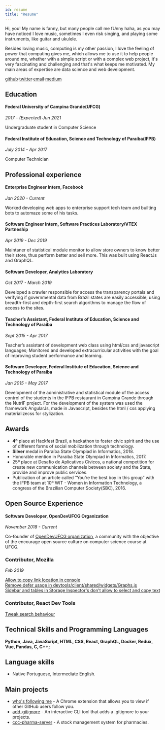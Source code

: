 ```yaml
---
id: resume
title: "Resume"
---
```


Hi, you! My name is fanny, but many people call me fUnny haha, as you may have noticed I love music, sometimes I even risk singing, and playing some instruments, like guitar and ukulele.

Besides loving music, computing is my other passion, I love the feeling of power that computing gives me, which allows me to use it to help people around me, whether with a simple script or with a complex web project, it's very fascinating and challenging and that's what keeps me motivated. My main areas of expertise are data science and web development.

[github](https://github.com/fannyvieira)&middot;[twitter](https://twitter.com/fannyvieiira)&middot;[email](mailto:fanny.vieira@ccc.ufcg.edu.br)&middot;[medium](https://dev.to/fannyvieira)


## Education

#### Federal University of Campina Grande(UFCG)
*2017 - (Expected) Jun 2021*

Undergraduate student in Computer Science


#### Federal Institute of Education, Science and Technology of Paraíba(IFPB)
*July 2014 - Apr 2017*

Computer Technician


## Professional experience

#### Enterprise Engineer Intern, Facebook
*Jan 2020 - Current*

Worked developing web apps to enterprise support tech team and builting bots to automaze some of his tasks.


#### Software Engineer Intern, Software Practices Laboratory/VTEX Partneship
*Apr 2019 - Dec 2019*

Maintaner of statistical module monitor to allow store owners to know better their store, thus perform better and sell more. This was built using ReactJs and GraphQL.

#### Software Developer, Analytics Laboratory  
*Oct 2017 - March 2019*

Developed a crawler responsible for access the transparency portals and verifying if governmental data from Brazil states are easily accessible, using breadth-first and depth-first search algorithms to manage the flow of access to the sites.


#### Teacher’s Assistant, Federal Institute of Education, Science and Technology of Paraíba  
*Sept 2015 - Apr 2017*

Teacher’s assistant of development web class using html/css and javascript languages; 
Monitored and developed extracurricular activities with the goal of improving student performance and learning.


#### Software Developer, Federal Institute of Education, Science and Technology of Paraíba                 
*Jan 2015 - May 2017*

Development of the administrative and statistical module of the access control of the students in the IFPB restaurant in Campina Grande through the NutrIF project. For the development of the system was used the framework AngularJs, made in Javascript, besides the html / css applying materializecss for stylization.


## Awards
- **4º** place at Hackfest Brazil, a hackathon to foster civic spirit and the use of different forms of social mobilization through technology.
- **Silver** medal in Paraíba State Olympiad in Informatics, 2018.
- Honorable mention in Paraiba State Olympiad in Informatics, 2017.
- 25º place at Desafio de Aplicativos Cívicos, a national competition for create new communication channels between society and the State, provide and improve public services.
- Publication of an article called “You’re the best boy in this group” with the IFPB team at 10º WIT - Women in Information Technology, a congress of the Brazilian Computer Society(SBC), 2016.

## Open Source Experience

#### Software Developer, OpenDevUFCG Organization  
*November 2018 - Current*

Co-founder of [OpenDevUFCG organization](https://github.com/OpenDevUFCG), a community with the objective of the encourage open source culture on computer science course at UFCG.


### Contributor, Mozilla
*Feb 2019*

[Allow to copy link location in console](https://bugzilla.mozilla.org/show_bug.cgi?id=1457111)  
[Remove defer usage in devtools/client/shared/widgets/Graphs.js](https://bugzilla.mozilla.org/show_bug.cgi?id=1533657)  
[Sidebar and tables in Storage Inspector's don't allow to select and copy text](https://bugzilla.mozilla.org/show_bug.cgi?id=1115363)  

### Contributor, React Dev Tools

[Tweak search behaviour](https://github.com/bvaughn/react-devtools-experimental/pull/353)


## Technical Skills and Programming Languages

**Python, Java, JavaScript, HTML, CSS, React, GraphQL, Docker, Redux, Vue, Pandas, C, C++;**



## Language skills
- Native Portuguese, Intermediate English.


## Main projects

* [who's following me](https://github.com/FannyVieira/whosfollowingme.git) - A Chrome extension that allows you to view if other GitHub users follow you.
* [add-gitignore](https://github.com/FannyVieira/add-gitignore.git) - An interactive CLI tool that adds a .gitignore to your projects.
* [ccc-pharma-server](https://github.com/SpinnelSun/CCCPharmaServer.git) - A stock management system for pharmacies.
